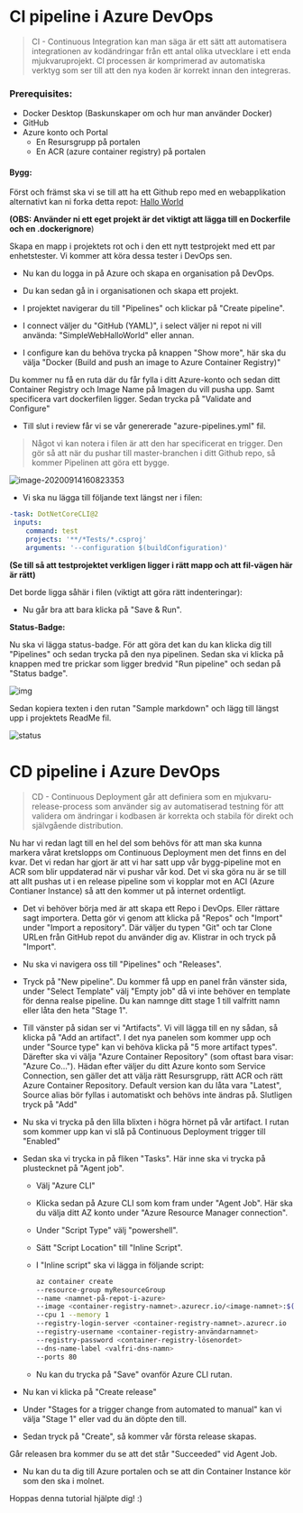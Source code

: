 # CI pipeline i Azure DevOps

> CI - Continuous Integration kan man säga är ett sätt att automatisera integrationen av kodändringar från ett antal olika utvecklare i ett enda mjukvaruprojekt. CI processen är komprimerad av automatiska verktyg som ser till att den nya koden är korrekt innan den integreras.

### Prerequisites:

- Docker Desktop (Baskunskaper om och hur man använder Docker)
- GitHub
- Azure konto och Portal
  - En Resursgrupp på portalen
  - En ACR (azure container registry) på portalen

#### Bygg:

Först och främst ska vi se till att ha ett Github repo med en webapplikation alternativt kan ni forka detta repot: [Hallo World](https://github.com/skjohansen/SimpleWebHalloWorld)

**(OBS: Använder ni ett eget projekt är det viktigt att lägga till en Dockerfile och en .dockerignore**)

Skapa en mapp i projektets rot och i den ett nytt testprojekt med ett par enhetstester. Vi kommer att köra dessa tester i DevOps sen.

- Nu kan du logga in på Azure och skapa en organisation på DevOps. 

- Du kan sedan gå in i organisationen och skapa ett projekt. 

- I projektet navigerar du till "Pipelines" och klickar på "Create pipeline". 

- I connect väljer du "GitHub (YAML)", i select väljer ni repot ni vill använda: "SimpleWebHalloWorld" eller annan.  

- I configure kan du behöva trycka på knappen "Show more", här ska du välja "Docker (Build and push an image to Azure Container Registry)"

Du kommer nu få en ruta där du får fylla i ditt Azure-konto och sedan ditt Container Registry och Image Name på Imagen du vill pusha upp. Samt specificera vart dockerfilen ligger. Sedan trycka på "Validate and Configure"

- Till slut i review får vi se vår genererade "azure-pipelines.yml" fil.

> Något vi kan notera i filen är att den har specificerat en trigger. Den gör så att när du pushar till master-branchen i ditt Github repo, så kommer Pipelinen att göra ett bygge. 

![image-20200914160823353](C:\Users\zigge\OneDrive\Skrivbord\SkolProgrammering\blog-b10\assets\image-20200914160823353.png)

- Vi ska nu lägga till följande text längst ner i filen:

```yaml
-task: DotNetCoreCLI@2  
 inputs:    
	command: test    
 	projects: '**/*Tests/*.csproj'    
 	arguments: '--configuration $(buildConfiguration)' 
```

**(Se till så att testprojektet verkligen ligger i rätt mapp och att fil-vägen här är rätt)**

Det borde ligga såhär i filen (viktigt att göra rätt indenteringar): 

- Nu går bra att bara klicka på "Save & Run".

**Status-Badge:**

Nu ska vi lägga status-badge. För att göra det kan du kan klicka dig till "Pipelines" och sedan trycka på den nya pipelinen. Sedan ska vi klicka på knappen med tre prickar som ligger bredvid "Run pipeline" och sedan på "Status badge".

![img](https://media.discordapp.net/attachments/714357145042288700/755068302010613790/unknown.png?width=215&height=300)

Sedan kopiera texten i den rutan "Sample markdown" och lägg till längst upp i projektets ReadMe fil. 

![status](C:\Users\zigge\OneDrive\Skrivbord\SkolProgrammering\blog-b10\assets\status.png)

# CD pipeline i Azure DevOps

> CD - Continuous Deployment går att definiera som en mjukvaru-release-process som använder sig av automatiserad testning för att validera om ändringar i kodbasen är korrekta och stabila för direkt och självgående distribution. 

Nu har vi redan lagt till en hel del som behövs för att man ska kunna markera vårat kretslopps om Continuous Deployment men det finns en del kvar. Det vi redan har gjort är att vi har satt upp vår bygg-pipeline mot en ACR som blir uppdaterad när vi pushar vår kod. 
Det vi ska göra nu är se till att allt pushas ut i en release pipeline som vi kopplar mot en ACI (Azure Contianer Instance) så att den kommer ut på internet ordentligt. 

- Det vi behöver börja med är att skapa ett Repo i DevOps. Eller rättare sagt importera. 
  Detta gör vi genom att klicka på "Repos" och "Import" under "Import a repository". Där väljer du typen "Git" och tar Clone URLen från GitHub repot du använder dig av. Klistrar in och tryck på "Import". 

- Nu ska vi navigera oss till "Pipelines" och "Releases".
-  Tryck på "New pipeline". Du kommer få upp en panel från vänster sida, under "Select Template" välj "Empty job" då vi inte behöver en template för denna realse pipeline. Du kan namnge ditt stage 1 till valfritt namn eller låta den heta "Stage 1".

- Till vänster på sidan ser vi "Artifacts". Vi vill lägga till en ny sådan, så klicka på "Add an artifact". I det nya panelen som kommer upp och under "Source type" kan vi behöva klicka på "5 more artifact types". Därefter ska vi välja "Azure Container Repository" (som oftast bara visar: "Azure Co..."). Hädan efter väljer du ditt Azure konto som Service Connection, sen gäller det att välja rätt Resursgrupp, rätt ACR och rätt Azure Container Repository. Default version kan du låta vara "Latest", Source alias bör fyllas i automatiskt och behövs inte ändras på. Slutligen tryck på "Add"

- Nu ska vi trycka på den lilla blixten i högra hörnet på vår artifact. I rutan som kommer upp kan vi slå på Continuous Deployment trigger till "Enabled"

- Sedan ska vi trycka in på fliken "Tasks". Här inne ska vi trycka på plustecknet på "Agent job". 

  - Välj "Azure CLI"

  - Klicka sedan på Azure CLI som kom fram under "Agent Job". Här ska du välja ditt AZ konto under "Azure Resource Manager connection". 

  - Under "Script Type" välj "powershell". 

  - Sätt "Script Location" till "Inline Script".

  - I "Inline script" ska vi lägga in följande script: 

    ```bash
    az container create 
    --resource-group myResourceGroup 
    --name <namnet-på-repot-i-azure> 
    --image <container-registry-namnet>.azurecr.io/<image-namnet>:$(Build.BuildId) 
    --cpu 1 --memory 1 
    --registry-login-server <container-registry-namnet>.azurecr.io 
    --registry-username <container-registry-användarnamnet> 
    --registry-password <container-registry-lösenordet>
    --dns-name-label <valfri-dns-namn> 
    --ports 80
    ```

  - Nu kan du trycka på "Save" ovanför Azure CLI rutan.

- Nu kan vi klicka på "Create release"

- Under "Stages for a trigger change from automated to manual" kan vi välja "Stage 1" eller vad du än döpte den till.

- Sedan tryck på "Create", så kommer vår första release skapas. 

  

Går releasen bra kommer du se att det står "Succeeded" vid Agent Job.

- Nu kan du ta dig till Azure portalen och se att din Container Instance kör som den ska i molnet. 

Hoppas denna tutorial hjälpte dig! :) 